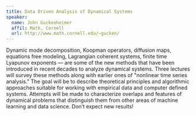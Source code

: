 ```yaml
---
title: Data Driven Analysis of Dynamical Systems
speaker:
  name: John Guckenheimer
  affil: Math, Cornell
  url: http://www.math.cornell.edu/~gucken/
---
```


Dynamic mode decomposition, Koopman operators, diffusion maps, equations 
free modeling, Lagrangian coherent systems, finite time Lyapunov 
exponents — are some of the new methods that have been introduced in 
recent decades to analyze dynamical systems. Three lectures will survey 
these methods along with earlier ones of "nonlinear time series 
analysis." The goal will be to describe theoretical principles and 
algorithmic approaches suitable for working with empirical data and 
computer defined systems. Attempts will be made to characterize overlaps 
and features of dynamical problems that distinguish them from other 
areas of machine learning and data science. Don’t expect new results!
